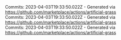 Commits: 2023-04-03T19:33:50.022Z - Generated via https://github.com/marketplace/actions/artificial-grass
<br>
Commits: 2023-04-03T19:33:50.022Z - Generated via https://github.com/marketplace/actions/artificial-grass
<br>
Commits: 2023-04-03T19:33:50.022Z - Generated via https://github.com/marketplace/actions/artificial-grass
<br>

